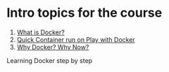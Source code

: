 # Intro topics for the course

1. [What is Docker?](what-is-docker/what-is-docker.md)
2. [Quick Container run on Play with Docker](quick-container-run/quick-container-run.md)
3. [Why Docker? Why Now?](why-docker/why-docker.md)

Learning Docker step by step
